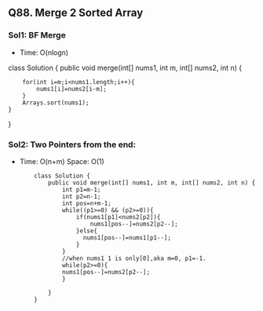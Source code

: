 ## Q88. Merge 2 Sorted Array



### Sol1: BF Merge
* Time: O(nlogn)

class Solution {
    public void merge(int[] nums1, int m, int[] nums2, int n) {
        
   
        for(int i=m;i<nums1.length;i++){
            nums1[i]=nums2[i-m];
        }
        Arrays.sort(nums1);
    }
}



### Sol2: Two Pointers from the end: 
* Time: O(n+m) Space: O(1)


          class Solution {
              public void merge(int[] nums1, int m, int[] nums2, int n) {
                  int p1=m-1;
                  int p2=n-1;
                  int pos=n+m-1;
                  while((p1>=0) && (p2>=0)){
                      if(nums1[p1]<nums2[p2]){
                          nums1[pos--]=nums2[p2--];
                      }else{
                        nums1[pos--]=nums1[p1--];
                      }
                  }
                  //when nums1 1 is only[0],aka m=0, p1=-1. 
                  while(p2>=0){
                  nums1[pos--]=nums2[p2--];
                  }

              }
          }
